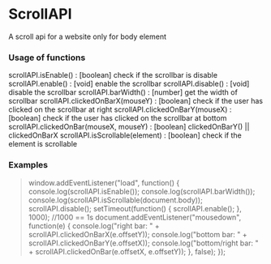 # ScrollAPI
A scroll api for a website only for body element

### Usage of functions
  scrollAPI.isEnable() : [boolean] check if the scrollbar is disable
  scrollAPI.enable() : [void] enable the scrollbar
  scrollAPI.disable() : [void] disable the scrollbar
  scrollAPI.barWidth() : [number] get the width of scrollbar
  scrollAPI.clickedOnBarX(mouseY) : [boolean] check if the user has clicked on the scrollbar at right
  scrollAPI.clickedOnBarY(mouseX) : [boolean] check if the user has clicked on the scrollbar at bottom
  scrollAPI.clickedOnBar(mouseX, mouseY) : [boolean] clickedOnBarY() || clickedOnBarX
  scrollAPI.isScrollable(element) : [boolean] check if the element is scrollable
  
### Examples
  > window.addEventListener("load", function() {
      console.log(scrollAPI.isEnable());
      console.log(scrollAPI.barWidth());
      console.log(scrollAPI.isScrollable(document.body));
      scrollAPI.disable();
      setTimeout(function() {
        scrollAPI.enable();
      }, 1000); //1000 == 1s
      document.addEventListener("mousedown", function(e) {
        console.log("right bar: " + scrollAPI.clickedOnBarX(e.offsetY));
        console.log("bottom bar: " + scrollAPI.clickedOnBarY(e.offsetX));
        console.log("bottom/right bar: " + scrollAPI.clickedOnBar(e.offsetX, e.offsetY));
      }, false);
    });

